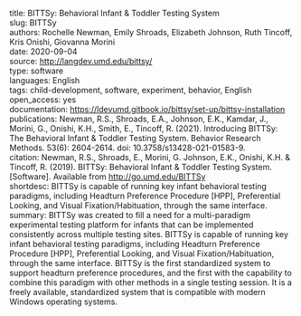 title: BITTSy: Behavioral Infant & Toddler Testing System  
slug: BITTSy  
authors: Rochelle Newman, Emily Shroads, Elizabeth Johnson, Ruth Tincoff, Kris Onishi, Giovanna Morini    
date: 2020-09-04    
source: http://langdev.umd.edu/bittsy/  
type: software    
languages: English  
tags: child-development, software, experiment, behavior, English  
open_access: yes  
documentation: https://ldevumd.gitbook.io/bittsy/set-up/bittsy-installation  
publications: Newman, R.S., Shroads, E.A., Johnson, E.K., Kamdar, J., Morini, G., Onishi, K.H., Smith, E., Tincoff, R. (2021). Introducing BITTSy: The Behavioral Infant & Toddler Testing System. Behavior Research Methods. 53(6): 2604-2614. doi: 10.3758/s13428-021-01583-9.  
citation: Newman, R.S., Shroads, E., Morini, G. Johnson, E.K., Onishi, K.H. & Tincoff, R. (2019). BITTSy: Behavioral Infant & Toddler Testing System. [Software]. Available from http://go.umd.edu/BITTSy  
shortdesc: BITTSy is capable of running key infant behavioral testing paradigms, including Headturn Preference Procedure [HPP], Preferential Looking, and Visual Fixation/Habituation, through the same interface.  
summary: BITTSy was created to fill a need for a multi-paradigm experimental testing platform for infants that can be implemented consistently across multiple testing sites. BITTSy is capable of running key infant behavioral testing paradigms, including Headturn Preference Procedure [HPP], Preferential Looking, and Visual Fixation/Habituation, through the same interface. BITTSy is the first standardized system to support headturn preference procedures, and the first with the capability to combine this paradigm with other methods in a single testing session. It is a freely available, standardized system that is compatible with modern Windows operating systems.  
